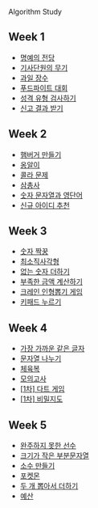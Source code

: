 Algorithm Study

## Week 1
- [명예의 전당](https://school.programmers.co.kr/learn/courses/30/lessons/138477)
- [기사단원의 무기](https://school.programmers.co.kr/learn/courses/30/lessons/136798)
- [과일 장수](https://school.programmers.co.kr/learn/courses/30/lessons/135808)
- [푸드파이트 대회](https://school.programmers.co.kr/learn/courses/30/lessons/134240)
- [성격 유형 검사하기](https://school.programmers.co.kr/learn/courses/30/lessons/118666)
- [신고 결과 받기](https://school.programmers.co.kr/learn/courses/30/lessons/92334)

## Week 2
- [햄버거 만들기](https://school.programmers.co.kr/learn/courses/30/lessons/133502)
- [옹알이](https://school.programmers.co.kr/learn/courses/30/lessons/133499)
- [콜라 문제](https://school.programmers.co.kr/learn/courses/30/lessons/132267)
- [삼총사](https://school.programmers.co.kr/learn/courses/30/lessons/131705)
- [숫자 문자열과 영단어](https://school.programmers.co.kr/learn/courses/30/lessons/81301)
- [신규 아이디 추천](https://school.programmers.co.kr/learn/courses/30/lessons/72410)

## Week 3
- [숫자 짝꿍](https://school.programmers.co.kr/learn/courses/30/lessons/131128)
- [최소직사각형](https://school.programmers.co.kr/learn/courses/30/lessons/86491)
- [없는 숫자 더하기](https://school.programmers.co.kr/learn/courses/30/lessons/86051)
- [부족한 금액 계산하기](https://school.programmers.co.kr/learn/courses/30/lessons/82612)
- [크레인 인형뽑기 게임](https://school.programmers.co.kr/learn/courses/30/lessons/64061)
- [키패드 누르기](https://school.programmers.co.kr/learn/courses/30/lessons/67256)

## Week 4
- [가장 가까운 같은 글자](https://school.programmers.co.kr/learn/courses/30/lessons/142086)
- [문자열 나누기](https://school.programmers.co.kr/learn/courses/30/lessons/140108)
- [체육복](https://school.programmers.co.kr/learn/courses/30/lessons/42862)
- [모의고사](https://school.programmers.co.kr/learn/courses/30/lessons/42840)
- [[1차] 다트 게임](https://school.programmers.co.kr/learn/courses/30/lessons/17682)
- [[1차] 비밀지도](https://school.programmers.co.kr/learn/courses/30/lessons/17681)

## Week 5 
- [완주하지 못한 선수](https://school.programmers.co.kr/learn/courses/30/lessons/42576)
- [크기가 작은 부분문자열](https://school.programmers.co.kr/learn/courses/30/lessons/147355)
- [소수 만들기](https://school.programmers.co.kr/learn/courses/30/lessons/12977)
- [포켓몬](https://school.programmers.co.kr/learn/courses/30/lessons/1845)
- [두 개 뽑아서 더하기](https://school.programmers.co.kr/learn/courses/30/lessons/68644)
- [예산](https://school.programmers.co.kr/learn/courses/30/lessons/12982)


